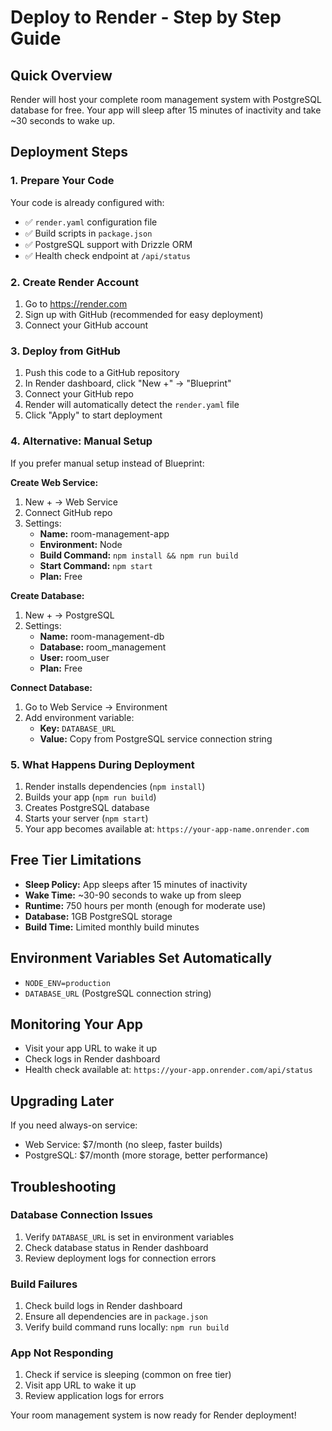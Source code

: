 # Deploy to Render - Step by Step Guide

## Quick Overview
Render will host your complete room management system with PostgreSQL database for free. Your app will sleep after 15 minutes of inactivity and take ~30 seconds to wake up.

## Deployment Steps

### 1. Prepare Your Code
Your code is already configured with:
- ✅ `render.yaml` configuration file
- ✅ Build scripts in `package.json`
- ✅ PostgreSQL support with Drizzle ORM
- ✅ Health check endpoint at `/api/status`

### 2. Create Render Account
1. Go to https://render.com
2. Sign up with GitHub (recommended for easy deployment)
3. Connect your GitHub account

### 3. Deploy from GitHub
1. Push this code to a GitHub repository
2. In Render dashboard, click "New +" → "Blueprint"
3. Connect your GitHub repo
4. Render will automatically detect the `render.yaml` file
5. Click "Apply" to start deployment

### 4. Alternative: Manual Setup
If you prefer manual setup instead of Blueprint:

**Create Web Service:**
1. New + → Web Service
2. Connect GitHub repo
3. Settings:
   - **Name:** room-management-app
   - **Environment:** Node
   - **Build Command:** `npm install && npm run build`
   - **Start Command:** `npm start`
   - **Plan:** Free

**Create Database:**
1. New + → PostgreSQL
2. Settings:
   - **Name:** room-management-db
   - **Database:** room_management
   - **User:** room_user
   - **Plan:** Free

**Connect Database:**
1. Go to Web Service → Environment
2. Add environment variable:
   - **Key:** `DATABASE_URL`
   - **Value:** Copy from PostgreSQL service connection string

### 5. What Happens During Deployment
1. Render installs dependencies (`npm install`)
2. Builds your app (`npm run build`)
3. Creates PostgreSQL database
4. Starts your server (`npm start`)
5. Your app becomes available at: `https://your-app-name.onrender.com`

## Free Tier Limitations
- **Sleep Policy:** App sleeps after 15 minutes of inactivity
- **Wake Time:** ~30-90 seconds to wake up from sleep
- **Runtime:** 750 hours per month (enough for moderate use)
- **Database:** 1GB PostgreSQL storage
- **Build Time:** Limited monthly build minutes

## Environment Variables Set Automatically
- `NODE_ENV=production`
- `DATABASE_URL` (PostgreSQL connection string)

## Monitoring Your App
- Visit your app URL to wake it up
- Check logs in Render dashboard
- Health check available at: `https://your-app.onrender.com/api/status`

## Upgrading Later
If you need always-on service:
- Web Service: $7/month (no sleep, faster builds)
- PostgreSQL: $7/month (more storage, better performance)

## Troubleshooting

### Database Connection Issues
1. Verify `DATABASE_URL` is set in environment variables
2. Check database status in Render dashboard
3. Review deployment logs for connection errors

### Build Failures
1. Check build logs in Render dashboard
2. Ensure all dependencies are in `package.json`
3. Verify build command runs locally: `npm run build`

### App Not Responding
1. Check if service is sleeping (common on free tier)
2. Visit app URL to wake it up
3. Review application logs for errors

Your room management system is now ready for Render deployment!